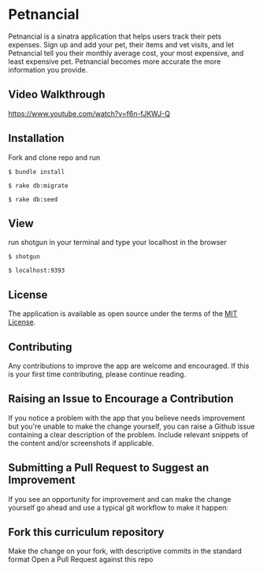 # Petnancial
Petnancial is a sinatra application that helps users track their pets expenses.  Sign up and add your pet, their items and vet visits, and let Petnancial tell you their monthly average cost, your most expensive, and least expensive pet.  Petnancial becomes more accurate the more information you provide.

## Video Walkthrough

https://www.youtube.com/watch?v=f6n-fJKWJ-Q

## Installation

Fork and clone repo and run
```
$ bundle install

$ rake db:migrate

$ rake db:seed
```

## View

run shotgun in your terminal and type your localhost in the browser 
```
$ shotgun

$ localhost:9393
```

## License

The application is available as open source under the terms of the [MIT License](https://opensource.org/licenses/MIT).

## Contributing

Any contributions to improve the app are welcome and encouraged. If this is your first time contributing, please continue reading.

## Raising an Issue to Encourage a Contribution

If you notice a problem with the app that you believe needs improvement but you're unable to make the change yourself, you can raise a Github issue containing a clear description of the problem. Include relevant snippets of the content and/or screenshots if applicable.

## Submitting a Pull Request to Suggest an Improvement

If you see an opportunity for improvement and can make the change yourself go ahead and use a typical git workflow to make it happen:

## Fork this curriculum repository

Make the change on your fork, with descriptive commits in the standard format
Open a Pull Request against this repo
